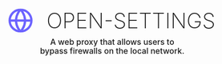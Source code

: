<br/>
<br/>
<div align="center">
<div style='flex-grow: 1; scale: 3;'>
  <svg fill='#6C63FF' xmlns="http://www.w3.org/2000/svg" viewBox="0 0 16 16" width="16" height="16"><path fill-rule="evenodd" d="M1.543 7.25h2.733c.144-2.074.866-3.756 1.58-4.948.12-.197.237-.381.353-.552a6.506 6.506 0 00-4.666 5.5zm2.733 1.5H1.543a6.506 6.506 0 004.666 5.5 11.13 11.13 0 01-.352-.552c-.715-1.192-1.437-2.874-1.581-4.948zm1.504 0h4.44a9.637 9.637 0 01-1.363 4.177c-.306.51-.612.919-.857 1.215a9.978 9.978 0 01-.857-1.215A9.637 9.637 0 015.78 8.75zm4.44-1.5H5.78a9.637 9.637 0 011.363-4.177c.306-.51.612-.919.857-1.215.245.296.55.705.857 1.215A9.638 9.638 0 0110.22 7.25zm1.504 1.5c-.144 2.074-.866 3.756-1.58 4.948-.12.197-.237.381-.353.552a6.506 6.506 0 004.666-5.5h-2.733zm2.733-1.5h-2.733c-.144-2.074-.866-3.756-1.58-4.948a11.738 11.738 0 00-.353-.552 6.506 6.506 0 014.666 5.5zM8 0a8 8 0 100 16A8 8 0 008 0z"></path></svg>
  <span style='vertical-align: 2.5px; margin-left: 5px; font-weight: 200; color: #FFFFF;'>OPEN-SETTINGS</span>
  <br/>
  <div style='font-size: 4pt; font-weight: 500;'>
  A web proxy that allows users to <br/> bypass firewalls on the local network.
  </div>
</div>
</div>

<br/>
<br/>
